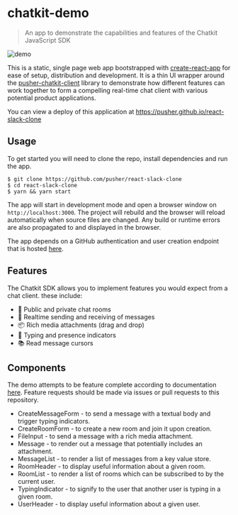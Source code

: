 # chatkit-demo

> An app to demonstrate the capabilities and features of the Chatkit JavaScript SDK

![demo](https://user-images.githubusercontent.com/1457604/35891289-687ad6ec-0b9b-11e8-99cc-ffbad31a017e.gif)

This is a static, single page web app bootstrapped with [create-react-app](https://github.com/facebookincubator/create-react-app) for ease of setup, distribution and development. It is a thin UI wrapper around the [pusher-chatkit-client](https://github.com/pusher/chatkit-client-js) library to demonstrate how different features can work together to form a compelling real-time chat client with various potential product applications.

You can view a deploy of this application at https://pusher.github.io/react-slack-clone

## Usage

To get started you will need to clone the repo, install dependencies and run the app.

```
$ git clone https://github.com/pusher/react-slack-clone
$ cd react-slack-clone
$ yarn && yarn start
```

The app will start in development mode and open a browser window on `http://localhost:3000`. The project will rebuild and the browser will reload automatically when source files are changed. Any build or runtime errors are also propagated to and displayed in the browser.

The app depends on a GitHub authentication and user creation endpoint that is hosted [here](https://chatkit-demo-server.herokuapp.com).

## Features

The Chatkit SDK allows you to implement features you would expect from a chat client. these include:

- 📝 Public and private chat rooms
- 📡 Realtime sending and receiving of messages
- 📦 Rich media attachments (drag and drop)
- 💬 Typing and presence indicators
- 📚 Read message cursors

## Components

The demo attempts to be feature complete according to documentation [here](https://docs.pusher.com/chatkit/reference/javascript). Feature requests should be made via issues or pull requests to this repository.

- CreateMessageForm - to send a message with a textual body and trigger typing indicators.
- CreateRoomForm - to create a new room and join it upon creation.
- FileInput - to send a message with a rich media attachment.
- Message - to render out a message that potentially includes an attachment.
- MessageList - to render a list of messages from a key value store.
- RoomHeader - to display useful information about a given room.
- RoomList - to render a list of rooms which can be subscribed to by the current user.
- TypingIndicator - to signify to the user that another user is typing in a given room.
- UserHeader - to display useful information about a given user.

